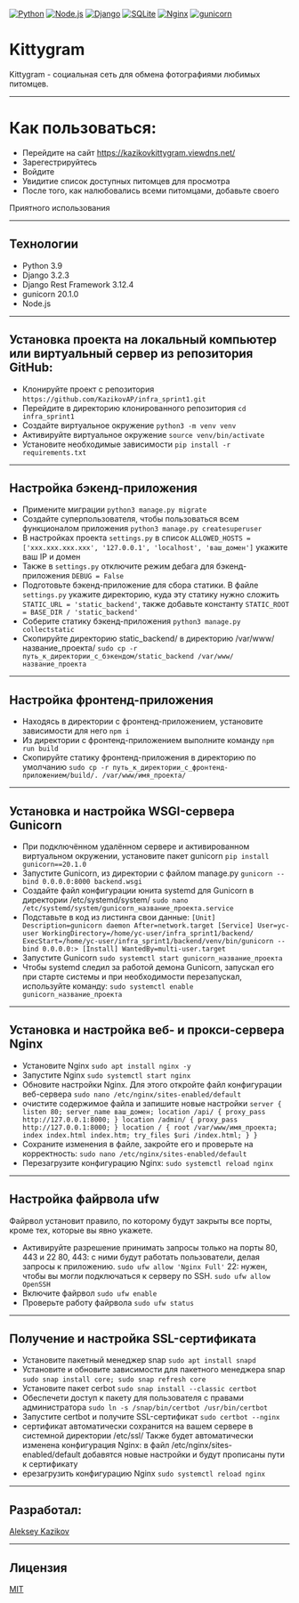 [![Python](https://img.shields.io/badge/-Python-464646?style=flat-square&logo=Python)](https://www.python.org/)
[![Node.js](https://img.shields.io/badge/-Node.js-464646?style=flat-square&logo=Node.js)](https://nodejs.org/)
[![Django](https://img.shields.io/badge/-Django-464646?style=flat-square&logo=Django)](https://www.djangoproject.com/)
[![SQLite](https://img.shields.io/badge/-SQLite-464646?style=flat-square&logo=SQLite)](https://www.sqlite.org/)
[![Nginx](https://img.shields.io/badge/-NGINX-464646?style=flat-square&logo=NGINX)](https://nginx.org/ru/)
[![gunicorn](https://img.shields.io/badge/-gunicorn-464646?style=flat-square&logo=gunicorn)](https://gunicorn.org/)

# Kittygram
Kittygram - социальная сеть для обмена фотографиями любимых питомцев.

---
# Как пользоваться:
- Перейдите на сайт https://kazikovkittygram.viewdns.net/
- Зарегестрируйтесь
- Войдите
- Увидитие список доступных питомцев для просмотра
- После того, как налюбовались всеми питомцами, добавьте своего

Приятного использования

---
## Технологии
* Python 3.9
* Django 3.2.3
* Django Rest Framework 3.12.4
* gunicorn 20.1.0
* Node.js

---
## Установка проекта на локальный компьютер или виртуальный сервер из репозитория GitHub:
- Клонируйте проект с репозитория `https://github.com/KazikovAP/infra_sprint1.git`
- Перейдите в директорию клонированного репозитория `cd infra_sprint1`
- Создайте виртуальное окружение `python3 -m venv venv`
- Активируйте виртуальное окружение `source venv/bin/activate`
- Установите необходимые зависимости `pip install -r requirements.txt`

---
## Настройка бэкенд-приложения
- Примените миграции `python3 manage.py migrate`
- Создайте суперпользователя, чтобы пользоваться всем функционалом приложения `python3 manage.py createsuperuser`
- В настройках проекта `settings.py` в список `ALLOWED_HOSTS = ['xxx.xxx.xxx.xxx', '127.0.0.1', 'localhost', 'ваш_домен']` укажите ваш IP и домен
- Также в `settings.py` отключите режим дебага для бэкенд-приложения `DEBUG = False`
- Подготовьте бэкенд-приложение для сбора статики. В файле `settings.py` укажите директорию, куда эту статику нужно сложить `STATIC_URL = 'static_backend'`, также добавьте константу `STATIC_ROOT = BASE_DIR / 'static_backend'`
- Соберите статику бэкенд-приложения `python3 manage.py collectstatic`
- Скопируйте директорию static_backend/ в директорию /var/www/название_проекта/ `sudo cp -r путь_к_директории_с_бэкендом/static_backend /var/www/название_проекта`

---
## Настройка фронтенд-приложения
- Находясь в директории с фронтенд-приложением, установите зависимости для него `npm i`
- Из директории с фронтенд-приложением выполните команду `npm run build`
-  Скопируйте статику фронтенд-приложения в директорию по умолчанию `sudo cp -r путь_к_директории_с_фронтенд-приложением/build/. /var/www/имя_проекта/`

---
## Установка и настройка WSGI-сервера Gunicorn
- При подключённом удалённом сервере и активированном виртуальном окружении, установите пакет gunicorn `pip install gunicorn==20.1.0`
- Запустите Gunicorn, из директории с файлом manage.py `gunicorn --bind 0.0.0.0:8000 backend.wsgi`
- Создайте файл конфигурации юнита systemd для Gunicorn в директории /etc/systemd/system/ `sudo nano /etc/systemd/system/gunicorn_название_проекта.service`
- Подставьте в код из листинга свои данные:
`[Unit]
Description=gunicorn daemon
After=network.target
[Service]
User=yc-user
WorkingDirectory=/home/yc-user/infra_sprint1/backend/
ExecStart=/home/yc-user/infra_sprint1/backend/venv/bin/gunicorn --bind 0.0.0.0:>
[Install]
WantedBy=multi-user.target`
- Запустите Gunicorn `sudo systemctl start gunicorn_название_проекта`
- Чтобы systemd следил за работой демона Gunicorn, запускал его при старте системы и при необходимости перезапускал, используйте команду: `sudo systemctl enable gunicorn_название_проекта`

---
## Установка и настройка веб- и прокси-сервера Nginx
- Установите Nginx `sudo apt install nginx -y`
- Запустите Nginx `sudo systemctl start nginx`
- Обновите настройки Nginx. Для этого откройте файл конфигурации веб-сервера `sudo nano /etc/nginx/sites-enabled/default`
- очистите содержимое файла и запишите новые настройки
`server {
 listen 80;
 server_name ваш_домен;
 location /api/ {
 proxy_pass http://127.0.0.1:8000;
 }
 location /admin/ {
 proxy_pass http://127.0.0.1:8000;
 }
 location / {
 root /var/www/имя_проекта;
 index index.html index.htm;
 try_files $uri /index.html;
 }
}`
- Сохраните изменения в файле, закройте его и проверьте на корректность: `sudo nano /etc/nginx/sites-enabled/default`
- Перезагрузите конфигурацию Nginx: `sudo systemctl reload nginx`

---
## Настройка файрвола ufw
Файрвол установит правило, по которому будут закрыты все порты, кроме тех, которые
вы явно укажете.
- Активируйте разрешение принимать запросы только на порты 80, 443 и 22
80, 443: с ними будут работать пользователи, делая запросы к приложению.
`sudo ufw allow 'Nginx Full'`
22: нужен, чтобы вы могли подключаться к серверу по SSH.
`sudo ufw allow OpenSSH`
- Включите файрвол `sudo ufw enable`
- Проверьте работу файрвола `sudo ufw status`

---
## Получение и настройка SSL-сертификата
- Установите пакетный менеджер snap `sudo apt install snapd`
- Установите и обновите зависимости для пакетного менеджера snap `sudo snap install core; sudo snap refresh core`
- Установите пакет cerbot `sudo snap install --classic certbot`
-  Обеспечети доступ к пакету для пользователя с правами администратора `sudo ln -s /snap/bin/certbot /usr/bin/certbot`
-  Запустите certbot и получите SSL-сертификат `sudo certbot --nginx`
-  сертификат автоматически сохранится на вашем сервере в системной директории /etc/ssl/ Также будет автоматически изменена конфигурация Nginx: в файл /etc/nginx/sites-enabled/default добавятся новые настройки и будут прописаны пути к сертификату
- ерезагрузить конфигурацию Nginx `sudo systemctl reload nginx`

---
## Разработал:
[Aleksey Kazikov](https://github.com/KazikovAP)

---
## Лицензия
[MIT](https://opensource.org/licenses/MIT)

